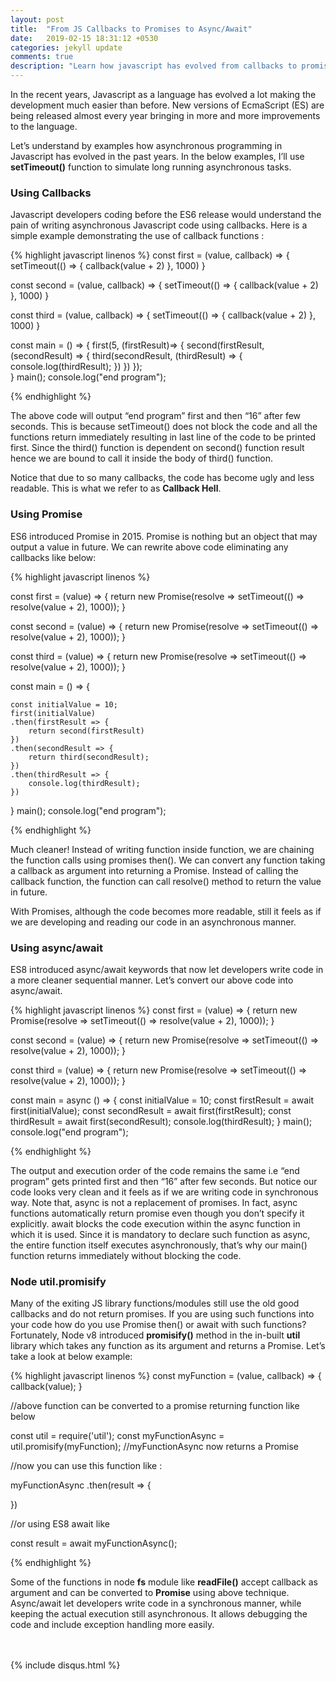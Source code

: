 ```yaml
---
layout: post
title:  "From JS Callbacks to Promises to Async/Await"
date:   2019-02-15 18:31:12 +0530
categories: jekyll update
comments: true
description: "Learn how javascript has evolved from callbacks to promises and now to async/await"
---
```


In the recent years, Javascript as a language has evolved a lot making the development much easier than before. New versions of EcmaScript (ES) are being released almost every year bringing in more and more improvements to the language.

Let’s understand by examples how asynchronous programming in Javascript has evolved in the past years. In the below examples, I’ll use **setTimeout()** function to simulate long running asynchronous tasks.

### Using Callbacks
Javascript developers coding before the ES6 release would understand the pain of writing asynchronous Javascript code using callbacks.
Here is a simple example demonstrating the use of callback functions :

{% highlight javascript linenos %}
const first = (value, callback) => {
    setTimeout(() => {
        callback(value + 2)
    }, 1000)
}

const second = (value, callback) => {
    setTimeout(() => {
        callback(value + 2)
    }, 1000)
}

const third = (value, callback) => {
    setTimeout(() => {
        callback(value + 2)
    }, 1000)
}

const main = () => {
    first(5, (firstResult)=> {
        second(firstResult, (secondResult) => {
            third(secondResult, (thirdResult) => {
                console.log(thirdResult);
            })
        })
    });       
}
main();
console.log("end program");

{% endhighlight %}

The above code will output “end program” first and then “16” after few seconds. This is because setTimeout() does not block the code and all the functions return immediately resulting in last line of the code to be printed first. Since the third() function is dependent on second() function result hence we are bound to call it inside the body of third() function.

Notice that due to so many callbacks, the code has become ugly and less readable. This is what we refer to as **Callback Hell**.

### Using Promise
ES6 introduced Promise in 2015. Promise is nothing but an object that may output a value in future. We can rewrite above code eliminating any callbacks like below:

{% highlight javascript linenos %}

const first = (value) => {
    return new Promise(resolve => setTimeout(() => resolve(value + 2), 1000));
}

const second = (value) => {
    return new Promise(resolve => setTimeout(() => resolve(value + 2), 1000));
}

const third = (value) => {
    return new Promise(resolve => setTimeout(() => resolve(value + 2), 1000));
}

const main = () => {

    const initialValue = 10;
    first(initialValue)
    .then(firstResult => {
        return second(firstResult)
    })
    .then(secondResult => {
        return third(secondResult);
    })
    .then(thirdResult => {
        console.log(thirdResult);
    }) 
}
main();
console.log("end program");

{% endhighlight %}

Much cleaner! Instead of writing function inside function, we are chaining the function calls using promises then(). We can convert any function taking a callback as argument into returning a Promise. Instead of calling the callback function, the function can call resolve() method to return the value in future.

With Promises, although the code becomes more readable, still it feels as if we are developing and reading our code in an asynchronous manner.

### Using async/await

ES8 introduced async/await keywords that now let developers write code in a more cleaner sequential manner. Let’s convert our above code into async/await.

{% highlight javascript linenos %}
const first =  (value) => {
    return new Promise(resolve => setTimeout(() => resolve(value + 2), 1000));
}

const second = (value) => {
    return new Promise(resolve => setTimeout(() => resolve(value + 2), 1000));
}

const third =  (value) => {
    return new Promise(resolve => setTimeout(() => resolve(value + 2), 1000));
}

const main = async () => {
    const initialValue = 10;
    const firstResult = await first(initialValue);
    const secondResult = await first(firstResult);
    const thirdResult = await first(secondResult);
    console.log(thirdResult);
}
main();
console.log("end program");

{% endhighlight %}


The output and execution order of the code remains the same i.e “end program” gets printed first and then “16” after few seconds. But notice our code looks very clean and it feels as if we are writing code in synchronous way.
Note that, async is not a replacement of promises. In fact, async functions automatically return promise even though you don’t specify it explicitly.
await blocks the code execution within the async function in which it is used. Since it is mandatory to declare such function as async, the entire function itself executes asynchronously, that’s why our main() function returns immediately without blocking the code.


### Node util.promisify
Many of the exiting JS library functions/modules still use the old good callbacks and do not return promises. If you are using such functions into your code how do you use Promise then() or await with such functions?
Fortunately, Node v8 introduced **promisify()** method in the in-built **util** library which takes any function as its argument and returns a Promise. Let’s take a look at below example:

{% highlight javascript linenos %}
const myFunction = (value, callback) => {
    callback(value);
}

//above function can be converted to a promise returning function like below

const util = require('util');
const myFunctionAsync = util.promisify(myFunction); //myFunctionAsync now returns a Promise

//now you can use this function like :

myFunctionAsync
.then(result => {

})

//or using ES8 await like 

const result = await myFunctionAsync();

{% endhighlight %}


Some of the functions in node **fs** module like **readFile()** accept callback as argument and can be converted to **Promise** using above technique.
Async/await let developers write code in a synchronous manner, while keeping the actual execution still asynchronous. It allows debugging the code and include exception handling more easily.

<br><br>
{% include disqus.html %}
